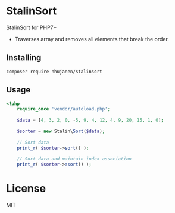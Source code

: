 # StalinSort
StalinSort for PHP7+

- Traverses array and removes all elements that break the order.

## Installing

`composer require nhujanen/stalinsort`

## Usage

```php
<?php
    require_once 'vendor/autoload.php';
    
    $data = [4, 3, 2, 0, -5, 9, 4, 12, 4, 9, 20, 15, 1, 0];
    
    $sorter = new Stalin\Sort($data);
    
    // Sort data
    print_r( $sorter->sort() );
    
    // Sort data and maintain index association
    print_r( $sorter->asort() );
```

# License

MIT